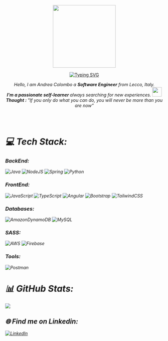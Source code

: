 <p align="center"> <img  width="200px" height="200px" src="https://i.postimg.cc/8ztfWRzr/H4.png"> </p>

<p align="center">
<a href="https://git.io/typing-svg"><img src="https://readme-typing-svg.herokuapp.com?font=Fira+Code&weight=500&size=25&duration=4000&pause=1000&color=0CF7BE&background=FF1BF200&center=true&vCenter=true&width=700&lines=Software+Engineer+%40AndreaColomboIT;Always+learning+new+things;Caffeine+Addict..." alt="Typing SVG" /></a>
</p>

<p align="center">
  <em>
    Hello, I am Andrea Colombo a <b>Software Engineer</b> from Lecco, Italy. <br>
    <b>I'm a passionate self-learner </b> always searching for new experiences. <img src="https://github.com/TheDudeThatCode/TheDudeThatCode/blob/master/Assets/Developer.gif" width="30px"> 
  <br>
 <b><i align="center">Thought : </b> "If you only do what you can do, you will never be more than you are now”</i>
</p>
<br><br>


# 💻 Tech Stack:

### BackEnd:
![Java](https://img.shields.io/badge/java-%23ED8B00.svg?style=for-the-badge&logo=java&logoColor=white)
![NodeJS](https://img.shields.io/badge/node.js-6DA55F?style=for-the-badge&logo=node.js&logoColor=white) 
![Spring](https://img.shields.io/badge/spring-%236DB33F.svg?style=for-the-badge&logo=spring&logoColor=white) 
![Python](https://img.shields.io/badge/python-3670A0?style=for-the-badge&logo=python&logoColor=ffdd54) 

### FrontEnd:
![JavaScript](https://img.shields.io/badge/javascript-%23323330.svg?style=for-the-badge&logo=javascript&logoColor=%23F7DF1E) 
![TypeScript](https://img.shields.io/badge/typescript-%23007ACC.svg?style=for-the-badge&logo=typescript&logoColor=white)
![Angular](https://img.shields.io/badge/angular-%23DD0031.svg?style=for-the-badge&logo=angular&logoColor=white) 
![Bootstrap](https://img.shields.io/badge/bootstrap-%23563D7C.svg?style=for-the-badge&logo=bootstrap&logoColor=white)
![TailwindCSS](https://img.shields.io/badge/tailwindcss-%2338B2AC.svg?style=for-the-badge&logo=tailwind-css&logoColor=white)

### Databases:
![AmazonDynamoDB](https://img.shields.io/badge/Amazon%20DynamoDB-4053D6?style=for-the-badge&logo=Amazon%20DynamoDB&logoColor=white) 
![MySQL](https://img.shields.io/badge/mysql-%2300f.svg?style=for-the-badge&logo=mysql&logoColor=white)

### SASS:
![AWS](https://img.shields.io/badge/AWS-%23FF9900.svg?style=for-the-badge&logo=amazon-aws&logoColor=white) 
![Firebase](https://img.shields.io/badge/firebase-%23039BE5.svg?style=for-the-badge&logo=firebase) 

### Tools:
![Postman](https://img.shields.io/badge/Postman-FF6C37?style=for-the-badge&logo=postman&logoColor=white)
  
# 📊 GitHub Stats:
![](https://github-readme-stats.vercel.app/api/top-langs/?username=AndreaColomboIT&theme=blueberry&hide_border=false&include_all_commits=true&count_private=true&layout=compact)

## 🌐 Find me on Linkedin:
[![LinkedIn](https://img.shields.io/badge/LinkedIn-%230077B5.svg?logo=linkedin&logoColor=white)](www.linkedin.com/in/-andreacolombo-) 
